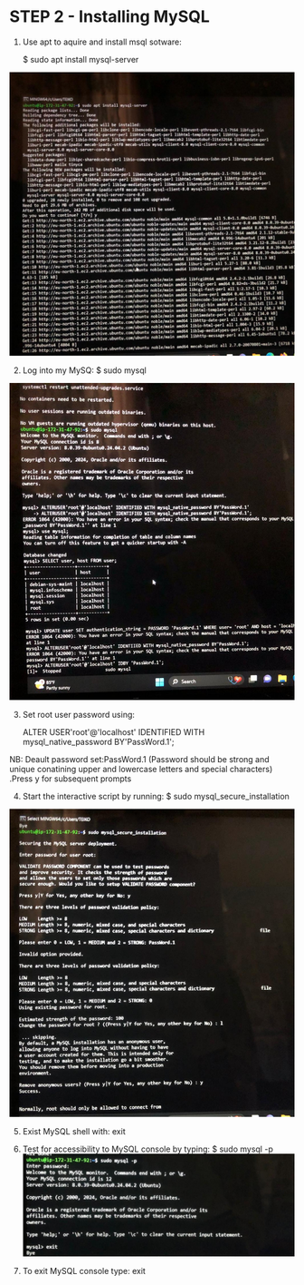 # STEP 2 - Installing MySQL
1. Use apt to aquire and install msql sotware:

    $ sudo apt install mysql-server

![img](imgaes/install_mysql.jpeg)

2. Log into my MySQ:
    $ sudo mysql 

![img](imgaes/mysql.jpeg)

3. Set root user password using:

    ALTER USER'root'@'localhost' IDENTIFIED WITH mysql_native_password BY'PassWord.1';

NB:  Deault password set:PassWord.1 
(Password should be strong and unique conatining upper and lowercase letters and special characters) .Press y for subsequent prompts

4. Start the interactive script by running:
    $ sudo mysql_secure_installation 

![img](imgaes/mysql_secure.jpeg)

5. Exist MySQL shell with:
     exit

8. Test for accessibility to MySQL console by typing:
    $ sudo mysql -p 
![img](imgaes/mysql_p.jpeg)


9. To exit MySQL console type:
     exit